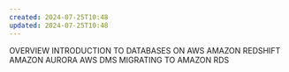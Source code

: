 ```yaml
---
created: 2024-07-25T10:48
updated: 2024-07-25T10:48
---
```

OVERVIEW
INTRODUCTION TO DATABASES ON AWS
AMAZON REDSHIFT
AMAZON AURORA
AWS DMS
MIGRATING TO AMAZON RDS